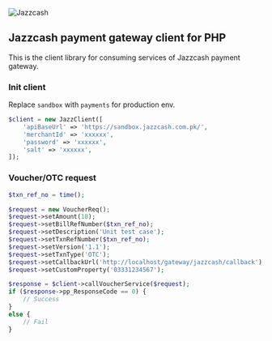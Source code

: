 ![Jazzcash](https://upload.wikimedia.org/wikipedia/en/b/b4/JazzCash_logo.png)
## Jazzcash payment gateway client for PHP 
This is the client library for consuming services of Jazzcash payment gateway.

### Init client
Replace `sandbox` with `payments` for production env.
```php
$client = new JazzClient([
    'apiBaseUrl' => 'https://sandbox.jazzcash.com.pk/',
    'merchantId' => 'xxxxxx',
    'password' => 'xxxxxx',
    'salt' => 'xxxxxx',
]);
```

### Voucher/OTC request
```php
$txn_ref_no = time();

$request = new VoucherReq();
$request->setAmount(10);
$request->setBillRefNumber($txn_ref_no);
$request->setDescription('Unit test case');
$request->setTxnRefNumber($txn_ref_no);
$request->setVersion('1.1');
$request->setTxnType('OTC');
$request->setCallbackUrl('http://localhost/gateway/jazzcash/callback');
$request->setCustomProperty('03331234567');

$response = $client->callVoucherService($request);
if ($response->pp_ResponseCode == 0) {
    // Success
} 
else {
    // Fail
}
```

